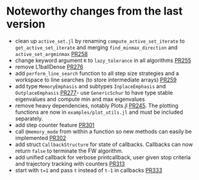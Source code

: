 # Noteworthy changes from the last version

- clean up `active_set.jl` by renaming `compute_active_set_iterate` to `get_active_set_iterate` and merging `find_minmax_direction` and `active_set_argminmax` [PR258](https://github.com/ZIB-IOL/FrankWolfe.jl/pull/258)
- change keyword argument `K` to `lazy_tolerance` in all algorithms [PR255](https://github.com/ZIB-IOL/FrankWolfe.jl/pull/255)
- remove L1ballDense [PR276](https://github.com/ZIB-IOL/FrankWolfe.jl/pull/276)
- add `perform_line_search` function to all step size strategies and a workspace to line searches (to store intermediate arrays) [PR259](https://github.com/ZIB-IOL/FrankWolfe.jl/pull/259)
- add type `MemoryEmphasis` and subtypes `InplaceEmphasis` and `OutplaceEmphasis` [PR277](https://github.com/ZIB-IOL/FrankWolfe.jl/pull/277)- use `GenericSchur` to have type stable eigenvalues and compute min and max eigenvalues
- remove heavy dependencies, notably Plots.jl [PR245](https://github.com/ZIB-IOL/FrankWolfe.jl/pull/245). The plotting functions are now in `examples/plot_utils.jl` and must be included separately.
- add step counter feature [PR301](https://github.com/ZIB-IOL/FrankWolfe.jl/pull/301)
- call `@memory_mode` from within a function so new methods can easily be implemented [PR302](https://github.com/ZIB-IOL/FrankWolfe.jl/pull/302)
- add struct `CallbackStructure` for state of callbacks. Callbacks can now return `false` to terminate the FW algorithm.
- add unified callback for verbose printcallback, user given stop criteria and trajectory tracking with counters [PR313](https://github.com/ZIB-IOL/FrankWolfe.jl/pull/313)
- start with `t=1` and pass `t` instead of `t-1` in callbacks [PR333](https://github.com/ZIB-IOL/FrankWolfe.jl/pull/333)

